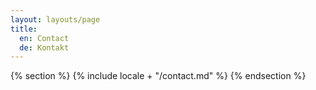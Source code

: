 ```yaml
---
layout: layouts/page
title:
  en: Contact
  de: Kontakt
---
```


{% section %}
{% include locale + "/contact.md" %}
{% endsection %}
